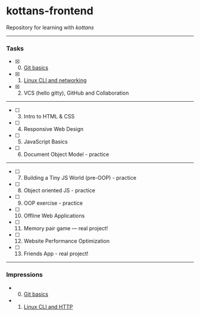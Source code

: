 # kottans-frontend
Repository for learning with _kottans_
___
### Tasks
- [x] 0. [Git basics](https://github.com/VKorotynskyy/kottans-frontend/tree/master/task0_git_basics)
- [x] 1. [Linux CLI and networking](https://github.com/VKorotynskyy/kottans-frontend/tree/master/task1_linux_cli_%20and_networking)
- [x] 2. VCS (hello gitty), GitHub and Collaboration
___
- [ ] 3. Intro to HTML & CSS
- [ ] 4. Responsive Web Design
- [ ] 5. JavaScript Basics
- [ ] 6. Document Object Model - practice
___
- [ ] 7. Building a Tiny JS World (pre-OOP) - practice
- [ ] 8. Object oriented JS - practice
- [ ] 9.  OOP exercise - practice
- [ ] 10. Offline Web Applications
- [ ] 11. Memory pair game — real project!
- [ ] 12. Website Performance Optimization
- [ ] 13. Friends App - real project!
___
### Impressions
- 0. [Git basics](https://github.com/VKorotynskyy/kottans-frontend/blob/master/task0_git_basics/impressions.md)
- 1. [Linux CLI and HTTP](https://github.com/VKorotynskyy/kottans-frontend/blob/master/task1_linux_cli_%20and_networking/task1_impressions.md)             
